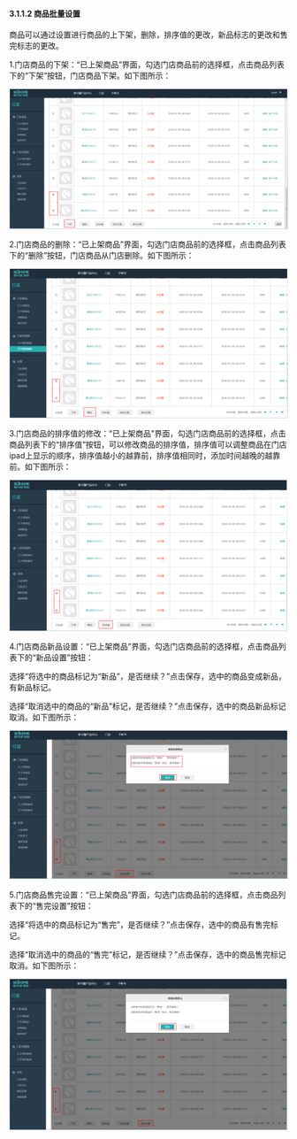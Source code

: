 #### 3.1.1.2 商品批量设置

商品可以通过设置进行商品的上下架，删除，排序值的更改，新品标志的更改和售完标志的更改。

1.门店商品的下架：“已上架商品”界面，勾选门店商品前的选择框，点击商品列表下的“下架”按钮，门店商品下架。如下图所示：

![](/assets/图片9.png)

2.门店商品的删除：“已上架商品”界面，勾选门店商品前的选择框，点击商品列表下的“删除”按钮，门店商品从门店删除。如下图所示：

![](/assets/图片10.png)

3.门店商品的排序值的修改：“已上架商品”界面，勾选门店商品前的选择框，点击商品列表下的“排序值”按钮，可以修改商品的排序值，排序值可以调整商品在门店ipad上显示的顺序，排序值越小的越靠前，排序值相同时，添加时间越晚的越靠前。如下图所示：

![](/assets/图片11.png)

4.门店商品新品设置：“已上架商品”界面，勾选门店商品前的选择框，点击商品列表下的“新品设置”按钮：

选择“将选中的商品标记为“新品”，是否继续？”点击保存，选中的商品变成新品，有新品标记。

选择“取消选中的商品的“新品”标记，是否继续？”点击保存，选中的商品新品标记取消。如下图所示：

![](/assets/图片12.png)

5.门店商品售完设置：“已上架商品”界面，勾选门店商品前的选择框，点击商品列表下的“售完设置”按钮：

选择“将选中的商品标记为“售完”，是否继续？”点击保存，选中的商品有售完标记。

选择“取消选中的商品的“售完”标记，是否继续？”点击保存，选中的商品售完标记取消。如下图所示：

![](/assets/图片13.png)

